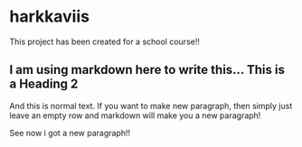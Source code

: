 # harkkaviis

This project has been created for a school course!!

## I am using markdown here to write this... This is a Heading 2

And this is normal text. If you want to make new paragraph, then simply 
just leave an empty row and markdown will make you a new paragraph!

See now i got a new paragraph!!
